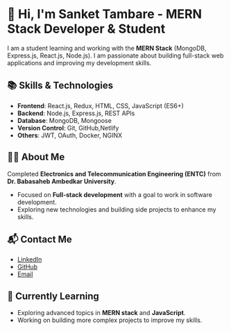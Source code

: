 # 👋 Hi, I'm  Sanket Tambare - MERN Stack Developer & Student

I am a student learning and working with the **MERN Stack** (MongoDB, Express.js, React.js, Node.js). I am passionate about building full-stack web applications and improving my development skills.

## 📚 Skills & Technologies


- **Frontend**: React.js, Redux, HTML, CSS, JavaScript (ES6+)
- **Backend**: Node.js, Express.js, REST APIs
- **Database**: MongoDB, Mongoose
- **Version Control**: Git, GitHub,Netlify
- **Others**: JWT, OAuth, Docker, NGINX


## 🧑‍💻 About Me

 Completed **Electronics and Telecommunication Engineering (ENTC)** from **Dr. Babasaheb Ambedkar University**.
- Focused on **Full-stack development** with a goal to work in software development.
- Exploring new technologies and building side projects to enhance my skills.
## 📬 Contact Me

- [LinkedIn](https://linkedin.com/in/[your-linkedin](https://www.linkedin.com/in/sanket-tambare-7482a6354?utm_source=share&utm_campaign=share_via&utm_content=profile&utm_medium=android_app))
- [GitHub]([https://github.com/your-username](https://github.com/sankettambare))
- [Email](sankettambare24@gmail.com)

## 🌱 Currently Learning

- Exploring advanced topics in **MERN stack** and **JavaScript**.
- Working on building more complex projects to improve my skills.

